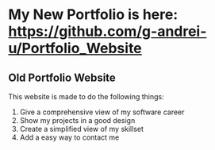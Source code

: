 # My New Portfolio is here: https://github.com/g-andrei-u/Portfolio_Website

## Old Portfolio Website
This website is made to do the following things:

1. Give a comprehensive view of my software career
2. Show my projects in a good design
3. Create a simplified view of my skillset
4. Add a easy way to contact me
